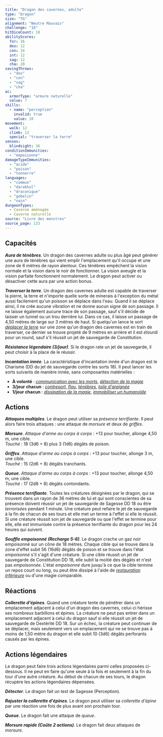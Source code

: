 ```yaml
---
title: "Dragon des cavernes, adulte"
type: "Dragon"
size: "TG"
alignment: "Neutre Mauvais"
challenge: "16"
hitDiceCount: 18
abilityScores:
  for: 26
  dex: 12
  con: 24
  int: 12
  sag: 12
  cha: 20
savingThrows:
  - "dex"
  - "con"
  - "sag"
  - "cha"
ac:
  armorType: "armure naturelle"
  value: 7
skills:
  - name: "perception"
    invalid: true
    value: 10
movement:
  walk: 12
  climb: 12
  special: "traverser la terre"
senses:
  blindsight: 36
conditionImmunities:
  - "empoisonne"
damageTypeImmunities:
  - "acide"
  - "poison"
  - "tonnerre"
languages:
  - "commun"
  - "darakhul"
  - "draconique"
  - "gobelin"
  - "nain"
dungeonTypes:
  - Caverne aménagée
  - Caverne naturelle
source: "Livre des monstres"
source_page: 133
---
```

## Capacités
_**Aura de ténèbres**_. Un dragon des cavernes adulte ou plus âgé peut générer une aura de ténèbres qui vient emplir l'emplacement qu'il occupe et une zone de 6 mètres de rayon alentour. Ces ténèbres empêchent la vision normale et la vision dans le noir de fonctionner. La vision aveugle et la vision parfaite fonctionnent normalement. Le dragon peut activer ou désactiver cette aura par une action bonus.

_**Traverser la terre**_. Un dragon des cavernes adulte est capable de traverser la pierre, la terre et n'importe quelle sorte de minerais à l'exception du métal aussi facilement qu'un poisson se déplace dans l'eau. Quand il se déplace ainsi, il ne crée aucune vibration et ne donne aucun signe de son passage. Il ne laisse également aucune trace de son passage, sauf s'il décide de laisser un tunnel ou un trou derrière lui. Dans ce cas, il laisse un passage de 4,50 mètres de large sur 3 mètres de haut. Si quelqu'un lance le sort [_déplacer la terre_](/grimoire/deplacer-la-terre/) sur une zone qu'un dragon des cavernes est en train de traverser, ce dernier se trouve projeté de 9 mètres en arrière et il est _étourdi_ pour un round, sauf s'il réussit un jet de sauvegarde de Constitution.

_**Résistance légendaire (3/jour)**_. Si le dragon rate un jet de sauvegarde, il peut choisir à la place de le réussir.

_**Incantation innée**_. La caractéristique d'incantation innée d'un dragon est le Charisme (DD du jet de sauvegarde contre les sorts 18). Il peut lancer les sorts suivants de manière innée, sans composantes matérielles :
* **À volonté** : [_communication avec les morts_](/grimoire/communication-avec-les-morts/), [_détection de la magie_](/grimoire/detection-de-la-magie/)
* **3/jour chacun** : [_contresort_](/grimoire/contresort/), [_flou_](/grimoire/flou/), [_ténèbres_](/grimoire/tenebres/), [_toile d'araignée_](/grimoire/toile-d-araignee/)
* **1/jour chacun** : [_dissipation de la magie_](/grimoire/dissipation-de-la-magie/), [_immobiliser un humanoïde_](/grimoire/immobiliser-un-humanoide/)

## Actions
_**Attaques multiples**_. Le dragon peut utiliser sa _présence terrifiante_. Il peut alors faire trois attaques : une attaque de _morsure_ et deux de _griffes_.

_**Morsure**_. _Attaque d'arme au corps à corps_ : +13 pour toucher, allonge 4,50 m, une cible.  
_Touché_ : 18 (3d6 + 8) plus 3 (1d6) dégâts de poison.

_**Griffes**_. _Attaque d'arme au corps à corps_ : +13 pour toucher, allonge 3 m, une cible.  
_Touché_ : 15 (2d6 + 8) dégâts tranchants.

_**Queue**_. _Attaque d'arme au corps à corps_ : +13 pour toucher, allonge 4,50 m, une cible.  
_Touché_ : 17 (2d8 + 8) dégâts contondants.

_**Présence terrifiante**_. Toutes les créatures désignées par le dragon, qui se trouvent dans un rayon de 36 mètres de lui et qui sont conscientes de sa présence doivent réussir un jet de sauvegarde de Sagesse DD 18 ou être _terrorisées_ pendant 1 minute. Une créature peut refaire le jet de sauvegarde à la fin de chacun de ses tours et elle met un terme à l'effet si elle le réussit. Si une créature réussit son jet de sauvegarde ou que l'effet se termine pour elle, elle est immunisée contre la présence terrifiante du dragon pour les 24 heures qui suivent.

_**Souffle empoisonné (Recharge 5-6)**_. Le dragon crache un gaz noir empoisonné sur un cône de 18 mètres. Chaque cible qui se trouve dans la zone d'effet subit 56 (16d6) dégâts de poison et se trouve dans l'état _empoisonné_ s'il s'agit d'une créature. Si une cible réussit un jet de sauvegarde de Constitution DD 18, elle subit la moitié des dégâts et n'est pas _empoisonnée_. L'état _empoisonné_ dure jusqu'à ce que la cible termine un repos court ou long, ou peut être dissipé à l'aide de [_restauration inférieure_](/grimoire/restauration-inferieure/) ou d'une magie comparable.

## Réactions
_**Collerette d'épines**_. Quand une créature tente de pénétrer dans un emplacement adjacent à celui d'un dragon des cavernes, celui-ci hérisse ses nombreux barbillons et épines. La créature ne peut pas entrer dans un emplacement adjacent à celui du dragon sauf si elle réussit un jet de sauvegarde de Dextérité DD 18. Sur un échec, la créature peut continuer de se déplacer, mais seulement vers un emplacement qui ne se trouve pas à moins de 1,50 mètre du dragon et elle subit 10 (3d6) dégâts perforants causés par les épines.

## Actions légendaires
Le dragon peut faire trois actions légendaires parmi celles proposées ci-dessous. Il ne peut en faire qu'une seule à la fois et seulement à la fin du tour d'une autre créature. Au début de chacun de ses tours, le dragon récupère les actions légendaires dépensées.

_**Détecter**_. Le dragon fait un test de Sagesse (Perception).

_**Rajuster la collerette d'épines**_. Le dragon peut utiliser sa _collerette d'épine_ par une réaction une fois de plus avant son prochain tour.

_**Queue**_. Le dragon fait une attaque de _queue_.

_**Morsure rapide (Coûte 2 actions)**_. Le dragon fait deux attaques de _morsure_.
